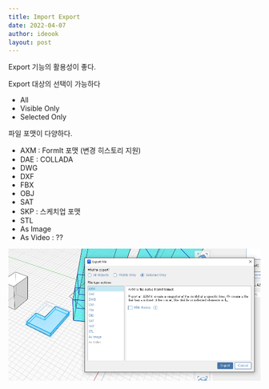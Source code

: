 ```yaml
---
title: Import Export
date: 2022-04-07
author: ideook
layout: post
---
```


Export 기능의 활용성이 좋다.

Export 대상의 선택이 가능하다
- All
- Visible Only
- Selected Only

파일 포맷이 다양하다.
- AXM : FormIt 포맷 (변경 히스토리 지원)
- DAE : COLLADA
- DWG
- DXF
- FBX
- OBJ
- SAT
- SKP : 스케치업 포맷
- STL
- As Image
- As Video : ??

![](images/2022-04-07-20-49-08.png)